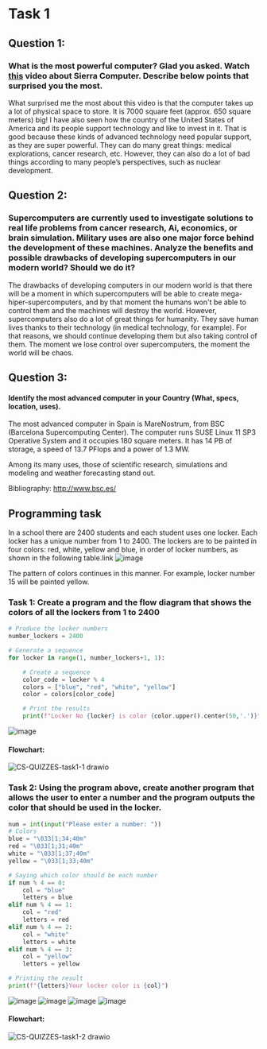 # Task 1
## Question 1: 
### What is the most powerful computer? Glad you asked. Watch [this](https://youtu.be/PS_PlorW6pM) video about Sierra Computer. Describe below points that surprised you the most.
What surprised me the most about this video is that the computer takes up a lot of physical space to store. It is 7000 square feet (approx. 650 square meters) big!
I have also seen how the country of the United States of America and its people support technology and like to invest in it. That is good because these kinds of advanced technology need popular support, as they are super powerful. They can do many great things: medical explorations, cancer research, etc. However, they can also do a lot of bad things according to many people’s perspectives, such as nuclear development.

## Question 2: 
### Supercomputers are currently used to investigate solutions to real life problems from cancer research, Ai, economics, or brain simulation. Military uses are also one major force behind the development of these machines. Analyze the benefits and possible drawbacks of developing supercomputers in our modern world? Should we do it?
The drawbacks of developing computers in our modern world is that there will be a moment in which supercomputers will be able to create mega-hiper-supercomputers, and by that moment the humans won't be able to control them and the machines will destroy the world. 
However, supercomputers also do a lot of great things for humanity. They save human lives thanks to their technology (in medical technology, for example).
For that reasons, we should continue developing them but also taking control of them. The moment we lose control over supercomputers, the moment the world will be chaos. 

## Question 3: 
#### Identify the most advanced computer in your Country (What, specs, location, uses). 
The most advanced computer in Spain is MareNostrum, from BSC (Barcelona Supercomputing Center). The computer runs SUSE Linux 11 SP3 Operative System and it occupies 180 square meters. It has 14 PB of storage, a speed of 13.7 PFlops and a power of 1.3 MW.

Among its many uses, those of scientific research, simulations and modeling and weather forecasting stand out.

Bibliography:
http://www.bsc.es/



## Programming task
In a school there are 2400 students and each student uses one locker. Each locker has a unique number from 1 to 2400. The lockers are to be painted in four colors: red, white, yellow and blue, in order of locker numbers, as shown in the following table.link
![image](https://user-images.githubusercontent.com/89135778/190984718-40e31603-486e-47c8-8230-07fdc51d14ee.png)

The pattern of colors continues in this manner. For example, locker number 15 will be painted yellow.


### Task 1: Create a program and the flow diagram that shows the colors of all the lockers from 1 to 2400
```.py
# Produce the locker numbers
number_lockers = 2400

# Generate a sequence
for locker in range(1, number_lockers+1, 1):

    # Create a sequence
    color_code = locker % 4
    colors = ["blue", "red", "white", "yellow"]
    color = colors[color_code]

    # Print the results
    print(f"Locker No {locker} is color {color.upper().center(50,'.')}")
```
![image](https://user-images.githubusercontent.com/89135778/190985675-f8767849-1ca2-4fe0-a9a9-acda680f1cef.png)

#### Flowchart:
![CS-QUIZZES-task1-1 drawio](https://user-images.githubusercontent.com/89135778/193600904-c128eed4-ec1e-438d-830d-618f3cd48efc.png)


### Task 2: Using the program above, create another program that allows the user to enter a number and the program outputs the color that should be used in the locker.
```.py
num = int(input("Please enter a number: "))
# Colors
blue = "\033[1;34;40m"
red = "\033[1;31;40m"
white = "\033[1;37;40m"
yellow = "\033[1;33;40m"

# Saying which color should be each number
if num % 4 == 0:
    col = "blue"
    letters = blue
elif num % 4 == 1:
    col = "red"
    letters = red
elif num % 4 == 2:
    col = "white"
    letters = white
elif num % 4 == 3:
    col = "yellow"
    letters = yellow

# Printing the result
print(f"{letters}Your locker color is {col}")
```
![image](https://user-images.githubusercontent.com/89135778/190985940-8381dd62-4baf-49ba-87ed-33ecbbec7df5.png)
![image](https://user-images.githubusercontent.com/89135778/190986005-aee5011b-54ee-41ae-994d-4fc0135441ad.png)
![image](https://user-images.githubusercontent.com/89135778/190986079-cf786152-8b77-4541-a080-16806d49a018.png)
![image](https://user-images.githubusercontent.com/89135778/190986280-ad7db61b-fffa-4c17-90be-488ef8cd54c8.png)

#### Flowchart:
![CS-QUIZZES-task1-2 drawio](https://user-images.githubusercontent.com/89135778/193600825-7d8ab43b-96ab-487c-a27f-5714e77fdb09.png)
